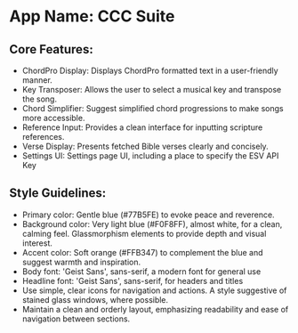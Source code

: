 # **App Name**: CCC Suite

## Core Features:

- ChordPro Display: Displays ChordPro formatted text in a user-friendly manner.
- Key Transposer: Allows the user to select a musical key and transpose the song.
- Chord Simplifier: Suggest simplified chord progressions to make songs more accessible.
- Reference Input: Provides a clean interface for inputting scripture references.
- Verse Display: Presents fetched Bible verses clearly and concisely.
- Settings UI: Settings page UI, including a place to specify the ESV API Key

## Style Guidelines:

- Primary color: Gentle blue (#77B5FE) to evoke peace and reverence.
- Background color: Very light blue (#F0F8FF), almost white, for a clean, calming feel. Glassmorphism elements to provide depth and visual interest.
- Accent color: Soft orange (#FFB347) to complement the blue and suggest warmth and inspiration.
- Body font: 'Geist Sans', sans-serif, a modern font for general use
- Headline font: 'Geist Sans', sans-serif, for headers and titles
- Use simple, clear icons for navigation and actions. A style suggestive of stained glass windows, where possible.
- Maintain a clean and orderly layout, emphasizing readability and ease of navigation between sections.